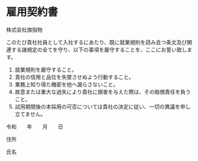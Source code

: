 # 雇用契約書

株式会社旗指物

このたび貴社社員として入社するにあたり、既に就業規則を読み且つ条文及び関連する諸規定の全てを守り、以下の事項を厳守することを、ここにお誓い致します。

1. 就業規則を厳守すること。
1. 貴社の信用と品位を失墜させぬよう行動すること。
1. 業務上知り得た機密を他へ漏らさないこと。
1. 故意または重大な過失により貴社に損害を与えた際は、その賠償責任を負うこと。
1. 試用期間後の本採用の可否については貴社の決定に従い、一切の異議を申し立てません。

令和　　年　　月　　日


住所　


氏名　　
